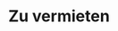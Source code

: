 ---
title: Zu vermieten
menu:
  main:
    weight: 4

url: /de/zu-vermieten

sitemap:
  priority: 0.8
  
description: Wir vermieten Jetskis und Apartments im Zentrum von Balestrand. Perfekt für kurze Tagesausflüge in die Umgebung.
intro: Hier finden Sie eine Übersicht unserer Mietangebote. Auch mit Mietwagen oder Vorschlägen für schöne Tagesausflüge in die Umgebung sind wir behilflich. Senden Sie eine Anfrage per E-Mail oder bei Buchung eines unserer Apartments.
image: /images/jetski/IMG_0834.jpg

items:
- title: Apartments
  text: Wir vermieten Apartments im Zentrum von Balestrand. Perfekt für kurze Aufenthalte in Balestrand.
  image: 
    src: /images/holmen.jpg
  link: 
    href: /de/wohnungen
    text: Sehen Sie hier unsere Wohnungen

- title: Jet-Ski
  text: 2 stk Sea-Doo SPARK TRIXX 2 persönliche Jetskis zum Mieten im Zentrum von Balestrand. Kontaktieren Sie uns für eine Reservierung.
  image:
    src: /images/jetski/IMG_0834.jpg
  price: "2 Stunden: NOK 1400 - 4 Stunden: NOK 1900 - Preis kann verhandelt werden, wenn kürzere / längere Zeiten gewünscht werden."

---
